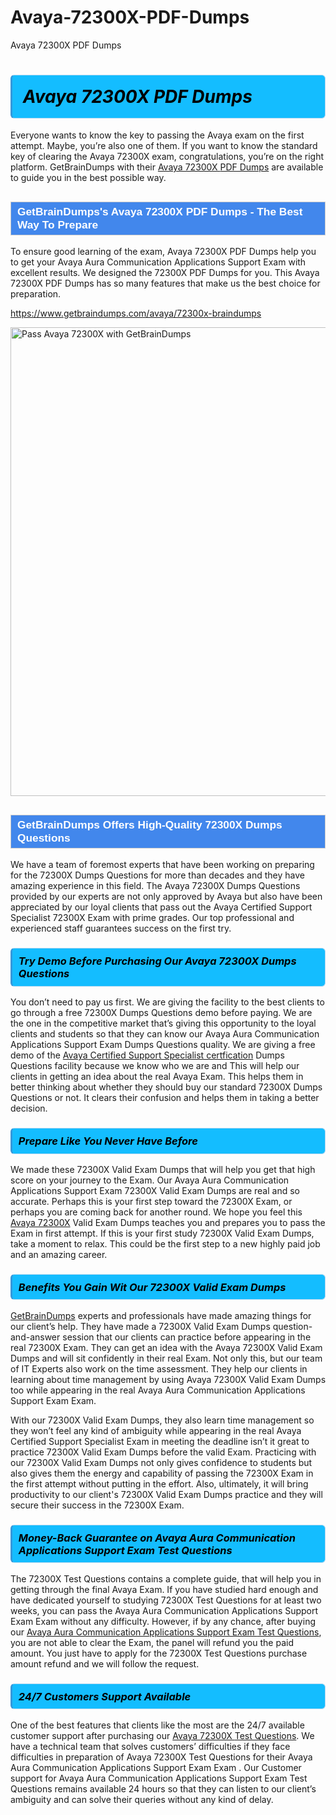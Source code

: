 # Avaya-72300X-PDF-Dumps
Avaya 72300X PDF Dumps
<h1><strong><span style="display: block; color: #000000; background: #14BDFF; border: 0.5px solid #AED6F1; border-left: 3px solid #3498DB; padding: .6em; border-radius: 6px;">                     <em>Avaya 72300X <span class="exam_variation">PDF Dumps</span> </em>                </span></strong>            </h1>                        <p>Everyone wants to know the key to passing the Avaya exam on the first attempt. Maybe, you’re also one of them. If you want to know the standard key of             clearing the Avaya 72300X exam, congratulations, you’re on the right platform. GetBrainDumps with their             <a href="https://www.getbraindumps.com/avaya/72300x-braindumps">Avaya 72300X <span class="exam_variation">PDF Dumps</span></a> are available to guide you in the best possible way.</p>                        <h2 style="background: #4287ec; border: 1px solid #cccccc; padding: 5px 10px;">                <span style="color: #ffffff;">                    <span style="font-size: 11pt;">                        <span style="line-height: normal;">                            <span style="font-family: Calibri,sans-serif;">                                <strong>                                    <span style="font-size: 13.0pt;">GetBrainDumps's Avaya 72300X <span class="exam_variation">PDF Dumps</span> - The Best Way To Prepare</span>                                </strong>                            </span>                        </span>                    </span>                </span>            </h2>                        <p>To ensure good learning of the exam,  Avaya 72300X <span class="exam_variation">PDF Dumps</span> help you to get your Avaya Aura Communication Applications Support Exam with excellent results.             We designed the 72300X <span class="exam_variation">PDF Dumps</span> for you. This Avaya 72300X <span class="exam_variation">PDF Dumps</span> has so many features that make us the best choice for preparation.</p>                        <p><a href="https://www.getbraindumps.com/avaya/72300x-braindumps">https://www.getbraindumps.com/avaya/72300x-braindumps</a></p>                        <p><a href="https://www.getbraindumps.com/"><img src="https://www.getbraindumps.com/images/get-updated-exam-questions-with-discount-getbraindumps.jpg" class="postImage" alt="Pass Avaya 72300X with GetBrainDumps" width="750"></a></p>                            <h2 style="background: #4287ec; border: 1px solid #cccccc; padding: 5px 10px;">                <span style="color: #ffffff;">                    <span style="font-size: 11pt;">                        <span style="line-height: normal;">                            <span style="font-family: Calibri,sans-serif;">                                <strong>                                    <span style="font-size: 13.0pt;">GetBrainDumps Offers High-Quality 72300X <span class="exam_variation2">Dumps Questions</span></span>                                </strong>                            </span>                        </span>                    </span>                </span>            </h2>                        <p>We have a team of foremost experts that have been working on preparing for the 72300X <span class="exam_variation2">Dumps Questions</span>  for more than decades and they have             amazing experience in this field. The Avaya 72300X <span class="exam_variation2">Dumps Questions</span> provided by our experts are not only approved by Avaya but also have been             appreciated by our loyal clients that pass out the Avaya Certified Support Specialist 72300X Exam with prime grades. Our top professional and             experienced staff guarantees success on the first try.</p>                        <h3>                <strong>                    <span style="display: block; color: #000000; background: #14BDFF; border: 0.5px solid #AED6F1; border-left: 3px solid #3498DB; padding: .6em; border-radius: 6px;">                        <em>Try Demo Before Purchasing Our Avaya 72300X <span class="exam_variation2">Dumps Questions</span></em>                    </span>                </strong>            </h3>                        <p>You don’t need to pay us first. We are giving the facility to the best clients to go through a free 72300X <span class="exam_variation2">Dumps Questions</span> demo before paying.             We are the one in the competitive market that’s giving this opportunity to the loyal clients and students so that they can know our             Avaya Aura Communication Applications Support Exam <span class="exam_variation2">Dumps Questions</span> quality. We are giving a free demo of the <a href="https://www.getbraindumps.com/avaya/acss-braindumps.html">Avaya Certified Support Specialist certfication</a> <span class="exam_variation2">Dumps Questions</span> facility             because we know who we are and This will help our clients in getting an idea about the real Avaya Exam. This helps them in better thinking             about whether they should buy our standard 72300X <span class="exam_variation2">Dumps Questions</span> or not. It clears their confusion and helps them in taking a better decision.</p>                        <h3>                <strong>                    <span style="display: block; color: #000000; background: #14BDFF; border: 0.5px solid #AED6F1; border-left: 3px solid #3498DB; padding: .6em; border-radius: 6px;">                        <em>Prepare Like You Never Have Before</em>                    </span>                </strong>            </h3>                        <p>We made these 72300X <span class="exam_variation3">Valid Exam Dumps</span> that will help you get that high score on your journey to the Exam. Our Avaya Aura Communication Applications Support Exam 72300X <span class="exam_variation3">Valid Exam Dumps</span>             are real and so accurate. Perhaps this is your first step toward the 72300X Exam, or perhaps you are coming back for another round. We hope             you feel this <a href="https://www.getbraindumps.com/avaya-braindumps.html">Avaya 72300X</a> <span class="exam_variation3">Valid Exam Dumps</span> teaches you and prepares you to pass the Exam in first attempt. If this is your first study             72300X <span class="exam_variation3">Valid Exam Dumps</span>, take a moment to relax. This could be the first step to a new highly paid job and an amazing career.</p>                        <h3>                <strong>                    <span style="display: block; color: #000000; background: #14BDFF; border: 0.5px solid #AED6F1; border-left: 3px solid #3498DB; padding: .6em; border-radius: 6px;">                        <em>Benefits You Gain Wit Our 72300X <span class="exam_variation3">Valid Exam Dumps</span></em>                    </span>                </strong>            </h3>                        <p><a href="https://www.getbraindumps.com/">GetBrainDumps</a> experts and professionals have made amazing things for our client’s help. They have made a 72300X <span class="exam_variation3">Valid Exam Dumps</span> question-and-answer session that             our clients can practice before appearing in the real 72300X Exam. They can get an idea with the  Avaya 72300X <span class="exam_variation3">Valid Exam Dumps</span> and will             sit confidently in their real Exam. Not only this, but our team of IT Experts also work on the time assessment. They help our clients in learning about             time management by using Avaya 72300X <span class="exam_variation3">Valid Exam Dumps</span>  too while appearing in the real Avaya Aura Communication Applications Support Exam Exam. </p>                        <p>With our 72300X <span class="exam_variation3">Valid Exam Dumps</span>, they also learn time management so they won’t feel any kind of ambiguity while appearing in the real             Avaya Certified Support Specialist Exam in meeting the deadline isn’t it great to practice 72300X <span class="exam_variation3">Valid Exam Dumps</span> before the valid Exam. Practicing with             our 72300X <span class="exam_variation3">Valid Exam Dumps</span> not only gives confidence to students but also gives them the energy and capability of passing the 72300X Exam in the first             attempt without putting in the effort. Also, ultimately, it will bring productivity to our client's 72300X <span class="exam_variation3">Valid Exam Dumps</span> practice and they will             secure their success in the 72300X Exam.</p>                        <h3>                <strong>                    <span style="display: block; color: #000000; background: #14BDFF; border: 0.5px solid #AED6F1; border-left: 3px solid #3498DB; padding: .6em; border-radius: 6px;">                        <em>Money-Back Guarantee on Avaya Aura Communication Applications Support Exam <span class="exam_variation4">Test Questions</span></em>                    </span>                </strong>            </h3>                        <p>The 72300X <span class="exam_variation4">Test Questions</span> contains a complete guide, that will help you in getting through the final Avaya Exam. If you have studied hard enough and have             dedicated yourself to studying 72300X <span class="exam_variation4">Test Questions</span> for at least two weeks, you can pass the Avaya Aura Communication Applications Support Exam Exam without any difficulty. However,             if by any chance, after buying our <a href="https://www.getbraindumps.com/avaya/72300x-braindumps">Avaya Aura Communication Applications Support Exam <span class="exam_variation4">Test Questions</span></a>, you are not able to clear the Exam, the panel will refund you the paid amount.             You just have to apply for the 72300X <span class="exam_variation4">Test Questions</span> purchase amount refund and we will follow the request.</p>                        <h3>                <strong>                    <span style="display: block; color: #000000; background: #14BDFF; border: 0.5px solid #AED6F1; border-left: 3px solid #3498DB; padding: .6em; border-radius: 6px;">                        <em>24/7 Customers Support Available</em>                    </span>                </strong>            </h3>                        <p>One of the best features that clients like the most are the 24/7 available customer support after purchasing our <a href="https://www.getbraindumps.com/avaya/72300x-braindumps">Avaya 72300X <span class="exam_variation4">Test Questions</span></a>.             We have a technical team that solves customers’ difficulties if they face difficulties in preparation of Avaya 72300X <span class="exam_variation4">Test Questions</span> for             their Avaya Aura Communication Applications Support Exam Exam . Our Customer support for Avaya Aura Communication Applications Support Exam <span class="exam_variation4">Test Questions</span> remains available 24 hours so that they can listen to our             client’s ambiguity and can solve their queries without any kind of delay.</p>                    
